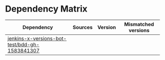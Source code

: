 # Dependency Matrix

Dependency | Sources | Version | Mismatched versions
---------- | ------- | ------- | -------------------
[jenkins-x-versions-bot-test/bdd-gh-1583841307](https://github.com/jenkins-x-versions-bot-test/bdd-gh-1583841307.git) |  | []() | 
